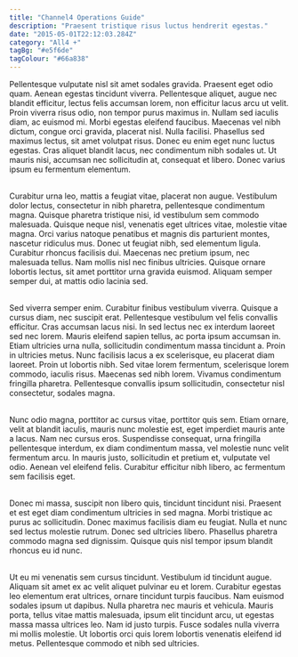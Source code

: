 ```yaml
---
title: "Channel4 Operations Guide"
description: "Praesent tristique risus luctus hendrerit egestas."
date: "2015-05-01T22:12:03.284Z"
category: "All4 +"
tagBg: "#e5f6de"
tagColour: "#66a838"
---
```


Pellentesque vulputate nisl sit amet sodales gravida. Praesent eget odio quam. Aenean egestas tincidunt viverra. Pellentesque aliquet, augue nec blandit efficitur, lectus felis accumsan lorem, non efficitur lacus arcu ut velit. Proin viverra risus odio, non tempor purus maximus in. Nullam sed iaculis diam, ac euismod mi. Morbi egestas eleifend faucibus. Maecenas vel nibh dictum, congue orci gravida, placerat nisl. Nulla facilisi. Phasellus sed maximus lectus, sit amet volutpat risus. Donec eu enim eget nunc luctus egestas. Cras aliquet blandit lacus, nec condimentum nibh sodales ut. Ut mauris nisi, accumsan nec sollicitudin at, consequat et libero. Donec varius ipsum eu fermentum elementum.<br /><br />

Curabitur urna leo, mattis a feugiat vitae, placerat non augue. Vestibulum dolor lectus, consectetur in nibh pharetra, pellentesque condimentum magna. Quisque pharetra tristique nisi, id vestibulum sem commodo malesuada. Quisque neque nisl, venenatis eget ultrices vitae, molestie vitae magna. Orci varius natoque penatibus et magnis dis parturient montes, nascetur ridiculus mus. Donec ut feugiat nibh, sed elementum ligula. Curabitur rhoncus facilisis dui. Maecenas nec pretium ipsum, nec malesuada tellus. Nam mollis nisl nec finibus ultricies. Quisque ornare lobortis lectus, sit amet porttitor urna gravida euismod. Aliquam semper semper dui, at mattis odio lacinia sed.<br /><br />

Sed viverra semper enim. Curabitur finibus vestibulum viverra. Quisque a cursus diam, nec suscipit erat. Pellentesque vestibulum vel felis convallis efficitur. Cras accumsan lacus nisi. In sed lectus nec ex interdum laoreet sed nec lorem. Mauris eleifend sapien tellus, ac porta ipsum accumsan in. Etiam ultricies urna nulla, sollicitudin condimentum massa tincidunt a. Proin in ultricies metus. Nunc facilisis lacus a ex scelerisque, eu placerat diam laoreet. Proin ut lobortis nibh. Sed vitae lorem fermentum, scelerisque lorem commodo, iaculis risus. Maecenas sed nibh lorem. Vivamus condimentum fringilla pharetra. Pellentesque convallis ipsum sollicitudin, consectetur nisl consectetur, sodales magna.<br /><br />

Nunc odio magna, porttitor ac cursus vitae, porttitor quis sem. Etiam ornare, velit at blandit iaculis, mauris nunc molestie est, eget imperdiet mauris ante a lacus. Nam nec cursus eros. Suspendisse consequat, urna fringilla pellentesque interdum, ex diam condimentum massa, vel molestie nunc velit fermentum arcu. In mauris justo, sollicitudin et pretium et, vulputate vel odio. Aenean vel eleifend felis. Curabitur efficitur nibh libero, ac fermentum sem facilisis eget.<br /><br />

Donec mi massa, suscipit non libero quis, tincidunt tincidunt nisi. Praesent et est eget diam condimentum ultricies in sed magna. Morbi tristique ac purus ac sollicitudin. Donec maximus facilisis diam eu feugiat. Nulla et nunc sed lectus molestie rutrum. Donec sed ultricies libero. Phasellus pharetra commodo magna sed dignissim. Quisque quis nisl tempor ipsum blandit rhoncus eu id nunc.<br /><br />

Ut eu mi venenatis sem cursus tincidunt. Vestibulum id tincidunt augue. Aliquam sit amet ex ac velit aliquet pulvinar eu et lorem. Curabitur egestas leo elementum erat ultrices, ornare tincidunt turpis faucibus. Nam euismod sodales ipsum ut dapibus. Nulla pharetra nec mauris et vehicula. Mauris porta, tellus vitae mattis malesuada, ipsum elit tincidunt arcu, ut egestas massa massa ultrices leo. Nam id justo turpis. Fusce sodales nulla viverra mi mollis molestie. Ut lobortis orci quis lorem lobortis venenatis eleifend id metus. Pellentesque commodo et nibh sed ultricies.
